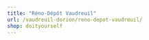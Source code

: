 ```yaml
---
title: "Réno-Dépôt Vaudreuil"
url: /vaudreuil-dorion/reno-depot-vaudreuil/
shop: doityourself
---
```

